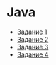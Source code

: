 # Java
+ [Задание 1](https://github.com/Chiffilin/Java/tree/main/L_1)
+ [Задание 2](https://github.com/Chiffilin/Java/tree/main/L_2)
+ [Задание 3](https://github.com/Chiffilin/Java/tree/main/L_1%20database)
+ [Задание 4](https://github.com/Chiffilin/Java/tree/main/L_4)
